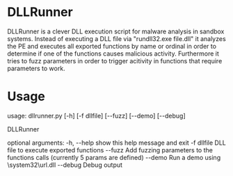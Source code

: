 DLLRunner
=========

DLLRunner is a clever DLL execution script for malware analysis in sandbox systems. Instead of executing a DLL file via "rundll32.exe file.dll" it analyzes the PE and executes all exported functions by name or ordinal in order to determine if one of the functions causes malicious activity. 
Furthermore it tries to fuzz parameters in order to trigger acitivity in functions that require parameters to work. 

Usage
=========
usage: dllrunner.py [-h] [-f dllfile] [--fuzz] [--demo] [--debug]

DLLRunner

optional arguments:
  -h, --help  show this help message and exit
  -f dllfile  DLL file to execute exported functions
  --fuzz      Add fuzzing parameters to the functions calls (currently 5
              params are defined)
  --demo      Run a demo using \system32\url.dll
  --debug     Debug output
